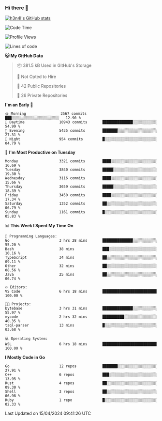 ### Hi there 👋

[![h3n4l's GitHub stats](https://github-readme-stats.vercel.app/api?username=h3n4l&count_private=true&show_icons=true&theme=radical)](https://github.com/h3n4l/github-readme-stats)

<!--START_SECTION:waka-->
![Code Time](http://img.shields.io/badge/Code%20Time-1%2C861%20hrs%2041%20mins-blue)

![Profile Views](http://img.shields.io/badge/Profile%20Views-0-blue)

![Lines of code](https://img.shields.io/badge/From%20Hello%20World%20I%27ve%20Written-6.4%20million%20lines%20of%20code-blue)

**🐱 My GitHub Data** 

> 📦 381.5 kB Used in GitHub's Storage 
 > 
> 🚫 Not Opted to Hire
 > 
> 📜 42 Public Repositories 
 > 
> 🔑 26 Private Repositories 
 > 
**I'm an Early 🐤** 

```text
🌞 Morning                2567 commits        ███░░░░░░░░░░░░░░░░░░░░░░   12.90 % 
🌆 Daytime                10943 commits       ██████████████░░░░░░░░░░░   54.99 % 
🌃 Evening                5435 commits        ███████░░░░░░░░░░░░░░░░░░   27.31 % 
🌙 Night                  954 commits         █░░░░░░░░░░░░░░░░░░░░░░░░   04.79 % 
```
📅 **I'm Most Productive on Tuesday** 

```text
Monday                   3321 commits        ████░░░░░░░░░░░░░░░░░░░░░   16.69 % 
Tuesday                  3840 commits        █████░░░░░░░░░░░░░░░░░░░░   19.30 % 
Wednesday                3116 commits        ████░░░░░░░░░░░░░░░░░░░░░   15.66 % 
Thursday                 3659 commits        █████░░░░░░░░░░░░░░░░░░░░   18.39 % 
Friday                   3450 commits        ████░░░░░░░░░░░░░░░░░░░░░   17.34 % 
Saturday                 1352 commits        ██░░░░░░░░░░░░░░░░░░░░░░░   06.79 % 
Sunday                   1161 commits        █░░░░░░░░░░░░░░░░░░░░░░░░   05.83 % 
```


📊 **This Week I Spent My Time On** 

```text
💬 Programming Languages: 
Go                       3 hrs 28 mins       ██████████████░░░░░░░░░░░   55.20 % 
Bash                     38 mins             ███░░░░░░░░░░░░░░░░░░░░░░   10.16 % 
TypeScript               34 mins             ██░░░░░░░░░░░░░░░░░░░░░░░   09.11 % 
Other                    32 mins             ██░░░░░░░░░░░░░░░░░░░░░░░   08.56 % 
Java                     25 mins             ██░░░░░░░░░░░░░░░░░░░░░░░   06.74 % 

🔥 Editors: 
VS Code                  6 hrs 18 mins       █████████████████████████   100.00 % 

🐱‍💻 Projects: 
bytebase                 3 hrs 31 mins       ██████████████░░░░░░░░░░░   55.97 % 
mycode                   2 hrs 32 mins       ██████████░░░░░░░░░░░░░░░   40.35 % 
tsql-parser              13 mins             █░░░░░░░░░░░░░░░░░░░░░░░░   03.68 % 

💻 Operating System: 
WSL                      6 hrs 18 mins       █████████████████████████   100.00 % 
```

**I Mostly Code in Go** 

```text
Go                       12 repos            ███████░░░░░░░░░░░░░░░░░░   27.91 % 
C++                      6 repos             ███░░░░░░░░░░░░░░░░░░░░░░   13.95 % 
Rust                     4 repos             ██░░░░░░░░░░░░░░░░░░░░░░░   09.30 % 
Shell                    3 repos             ██░░░░░░░░░░░░░░░░░░░░░░░   06.98 % 
Ruby                     1 repo              █░░░░░░░░░░░░░░░░░░░░░░░░   02.33 % 
```




 Last Updated on 15/04/2024 09:41:26 UTC
<!--END_SECTION:waka-->

